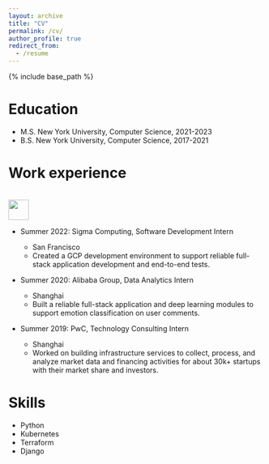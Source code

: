 ```yaml
---
layout: archive
title: "CV"
permalink: /cv/
author_profile: true
redirect_from:
  - /resume
---
```


{% include base_path %}

Education
======
* M.S. New York University, Computer Science, 2021-2023
* B.S. New York University, Computer Science, 2017-2021

Work experience
======
<br/><img src='/images/500x300.png' width="40" height="40">
* Summer 2022: Sigma Computing, Software Development Intern
  * San Francisco
  * Created a GCP development environment to support reliable full-stack application development and end-to-end tests.

* Summer 2020: Alibaba Group, Data Analytics Intern
  * Shanghai
  * Built a reliable full-stack application and deep learning modules to support emotion classification on user comments. 

* Summer 2019: PwC, Technology Consulting Intern
  * Shanghai
  * Worked on building infrastructure services to collect, process, and analyze market data and financing activities for about 30k+ startups with their market share and investors. 
  
Skills
======
* Python
* Kubernetes
* Terraform
* Django


